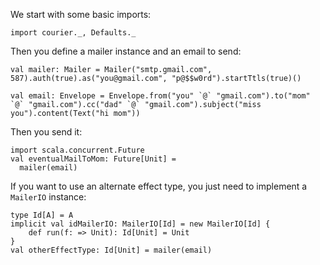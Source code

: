 We start with some basic imports:

```tut
import courier._, Defaults._
```

Then you define a mailer instance and an email to send:

```tut
val mailer: Mailer = Mailer("smtp.gmail.com", 587).auth(true).as("you@gmail.com", "p@$$w0rd").startTtls(true)()

val email: Envelope = Envelope.from("you" `@` "gmail.com").to("mom" `@` "gmail.com").cc("dad" `@` "gmail.com").subject("miss you").content(Text("hi mom"))

```

Then you send it:
```tut
import scala.concurrent.Future
val eventualMailToMom: Future[Unit] =
  mailer(email)
```

If you want to use an alternate effect type, you just need to implement a `MailerIO` instance:
```tut
type Id[A] = A
implicit val idMailerIO: MailerIO[Id] = new MailerIO[Id] {
    def run(f: => Unit): Id[Unit] = Unit
}
val otherEffectType: Id[Unit] = mailer(email)
```